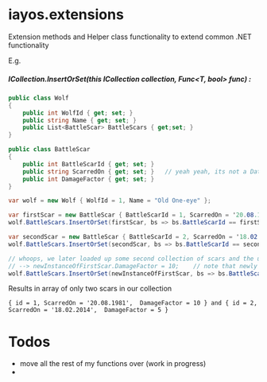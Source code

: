 # iayos.extensions

Extension methods and Helper class functionality to extend common .NET functionality

E.g. 

##### ICollection<T>.InsertOrSet(this ICollection<T> collection, Func<T, bool> func) :

```csharp
public class Wolf
{
    public int WolfId { get; set; }
    public string Name { get; set; }
	public List<BattleScar> BattleScars { get;set; }
}

public class BattleScar
{
	public int BattleScarId { get; set; }
	public string ScarredOn { get; set; }	// yeah yeah, its not a DateTime
	public int DamageFactor { get; set; }
}

var wolf = new Wolf { WolfId = 1, Name = "Old One-eye" };

var firstScar = new BattleScar { BattleScarId = 1, ScarredOn = '20.08.1981', DamageFactor = 1 };
wolf.BattleScars.InsertOrSet(firstScar, bs => bs.BattleScarId == firstScar.BattleScarId);	// inserts first scar into collection

var secondScar = new BattleScar { BattleScarId = 2, ScarredOn = '18.02.2014', DamageFactor = 5 };
wolf.BattleScars.InsertOrSet(secondScar, bs => bs.BattleScarId == secondScar.BattleScarId);	// inserts second scar into collection

// whoops, we later loaded up some second collection of scars and the unbeknownst to us, the first scar has since been updated and is included in this new list, (note: its been updated and hurt more than we thought)
// --> newInstanceOfFirstScar.DamageFactor = 10;	// note that newly loaded record hurts a lot more
wolf.BattleScars.InsertOrSet(newInstanceOfFirstScar, bs => bs.BattleScarId = firstScar.BattleScarId);	// dont insert duplicate by id, instead remove old instance and reassign new, based on matching id

```
Results in array of only two scars in our collection
```
{ id = 1, ScarredOn = '20.08.1981',  DamageFactor = 10 } and { id = 2, ScarredOn = '18.02.2014',  DamageFactor = 5 } 
```





# Todos

- move all the rest of my functions over (work in progress)
-